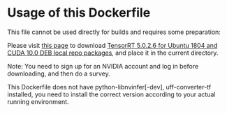 # Usage of this Dockerfile

This file cannot be used directly for builds and requires some preparation:

Please visit [this page](https://developer.nvidia.com/nvidia-tensorrt-5x-download) to download 
[TensorRT 5.0.2.6 for Ubuntu 1804 and CUDA 10.0 DEB local repo packages](https://developer.nvidia.com/compute/machine-learning/tensorrt/5.0/GA_5.0.2.6/local_repos/nv-tensorrt-repo-ubuntu1804-cuda10.0-trt5.0.2.6-ga-20181009_1-1_amd64.deb), and place it in the current directory.

Note: You need to sign up for an NVIDIA account and log in before downloading, and then do a survey.

This Dockerfile does not have python-libnvinfer[-dev], uff-converter-tf installed, you need to install the correct version according to your actual running environment.
